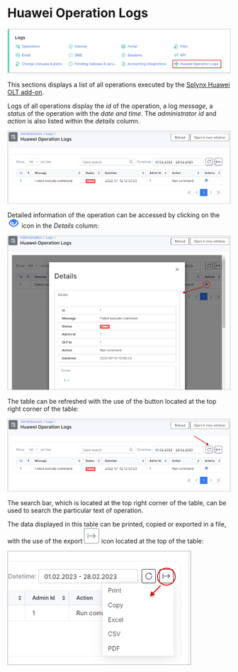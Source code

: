 Huawei Operation Logs
============

![icon.png](icon.png)

This sections displays a list of all operations executed by the [Splynx Huawei OLT add-on](networking/huawei_gpon/huawei_gpon.md).

Logs of all operations display the *id* of the operation, a log *message*, a *status* of the operation with the *date and time*. The *administrator id* and *action* is also listed within the *details* column.

![Huawei Operation Logs](huawei_operation_logs2.png)

Detailed information of the operation can be accessed by clicking on the <icon class="image-icon">![Details](details.png)</icon> icon in the _Details_ column:

![Huawei Operation Logs](huawei_operation_logs3.png)

The table can be refreshed with the use of the button located at the top right corner of the table:

![Huawei Operation Logs](huawei_operation_logs4.png)

The search bar, which is located at the top right corner of the table, can be used to search the particular text of operation.

The data displayed in this table can be printed, copied or exported in a file, with the use of the export <icon class="image-icon">![Export](export.png)</icon> icon located at the top of the table:

![Huawei Operation Logs](huawei_operation_logs6.png)
